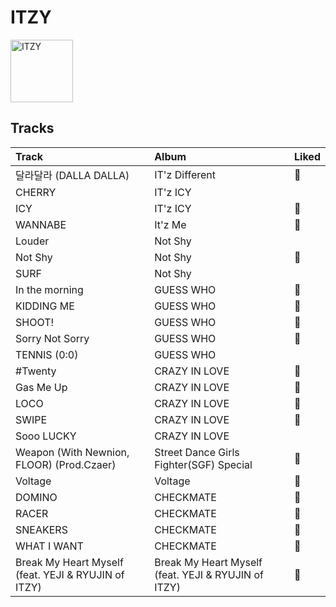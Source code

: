 
# ITZY


<img src="https://i.scdn.co/image/ab6761610000e5ebaa28abbc6d04ccd22c8ae3b5" alt="ITZY" width="100" />

## Tracks

| Track                                               | Album                                               | Liked   |
|:----------------------------------------------------|:----------------------------------------------------|:--------|
| 달라달라 (DALLA DALLA)                                  | IT'z Different                                      | 💚       |
| CHERRY                                              | IT'z ICY                                            |         |
| ICY                                                 | IT'z ICY                                            | 💚       |
| WANNABE                                             | It'z Me                                             | 💚       |
| Louder                                              | Not Shy                                             |         |
| Not Shy                                             | Not Shy                                             | 💚       |
| SURF                                                | Not Shy                                             |         |
| In the morning                                      | GUESS WHO                                           | 💚       |
| KIDDING ME                                          | GUESS WHO                                           | 💚       |
| SHOOT!                                              | GUESS WHO                                           | 💚       |
| Sorry Not Sorry                                     | GUESS WHO                                           | 💚       |
| TENNIS (0:0)                                        | GUESS WHO                                           |         |
| #Twenty                                             | CRAZY IN LOVE                                       | 💚       |
| Gas Me Up                                           | CRAZY IN LOVE                                       | 💚       |
| LOCO                                                | CRAZY IN LOVE                                       | 💚       |
| SWIPE                                               | CRAZY IN LOVE                                       | 💚       |
| Sooo LUCKY                                          | CRAZY IN LOVE                                       |         |
| Weapon (With Newnion, FLOOR) (Prod.Czaer)           | Street Dance Girls Fighter(SGF) Special             | 💚       |
| Voltage                                             | Voltage                                             | 💚       |
| DOMINO                                              | CHECKMATE                                           | 💚       |
| RACER                                               | CHECKMATE                                           | 💚       |
| SNEAKERS                                            | CHECKMATE                                           | 💚       |
| WHAT I WANT                                         | CHECKMATE                                           | 💚       |
| Break My Heart Myself (feat. YEJI & RYUJIN of ITZY) | Break My Heart Myself (feat. YEJI & RYUJIN of ITZY) | 💚       |